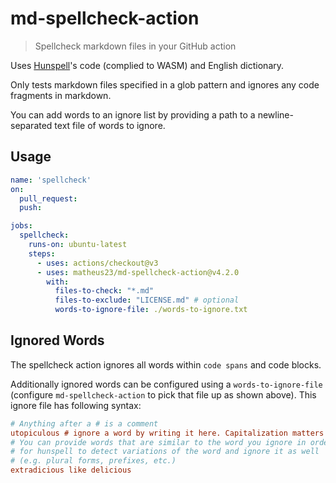 # md-spellcheck-action

> Spellcheck markdown files in your GitHub action

Uses [Hunspell](http://hunspell.github.io/)'s code (complied to WASM) and English dictionary.

Only tests markdown files specified in a glob pattern and ignores any code fragments in markdown.

You can add words to an ignore list by providing a path to a newline-separated text file of words to ignore.

## Usage

```yml
name: 'spellcheck'
on:
  pull_request:
  push:

jobs:
  spellcheck:
    runs-on: ubuntu-latest
    steps:
      - uses: actions/checkout@v3
      - uses: matheus23/md-spellcheck-action@v4.2.0
        with:
          files-to-check: "*.md"
          files-to-exclude: "LICENSE.md" # optional
          words-to-ignore-file: ./words-to-ignore.txt
```

## Ignored Words

The spellcheck action ignores all words within `code spans` and code blocks.

Additionally ignored words can be configured using a `words-to-ignore-file` (configure `md-spellcheck-action` to pick that file up as shown above).
This ignore file has following syntax:

```ini
# Anything after a # is a comment
utopiculous # ignore a word by writing it here. Capitalization matters
# You can provide words that are similar to the word you ignore in order
# for hunspell to detect variations of the word and ignore it as well
# (e.g. plural forms, prefixes, etc.)
extradicious like delicious
```

